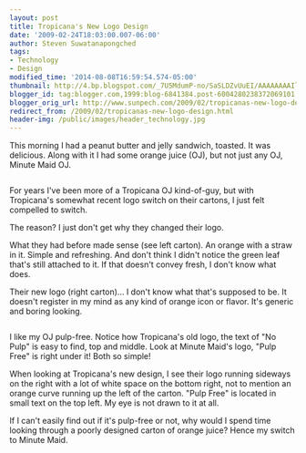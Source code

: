 ```yaml
---
layout: post
title: Tropicana's New Logo Design
date: '2009-02-24T18:03:00.007-06:00'
author: Steven Suwatanapongched
tags:
- Technology
- Design
modified_time: '2014-08-08T16:59:54.574-05:00'
thumbnail: http://4.bp.blogspot.com/_7U5MdumP-no/SaSLDZvUuEI/AAAAAAAAIlg/etnJYNXhQZw/s600/1235483922047.jpg
blogger_id: tag:blogger.com,1999:blog-6841384.post-6004280238372069101
blogger_orig_url: http://www.sunpech.com/2009/02/tropicanas-new-logo-design.html
redirect_from: /2009/02/tropicanas-new-logo-design.html
header-img: /public/images/header_technology.jpg
---
```


This morning I had a peanut butter and jelly sandwich, toasted.  It was delicious.  Along with it I had some orange juice (OJ), but not just any OJ, Minute Maid OJ.

<a href="http://4.bp.blogspot.com/_7U5MdumP-no/SaSLDZvUuEI/AAAAAAAAIlg/etnJYNXhQZw/s600-h/1235483922047.jpg"><img alt="" border="0" id="BLOGGER_PHOTO_ID_5306519151514531906" src="http://4.bp.blogspot.com/_7U5MdumP-no/SaSLDZvUuEI/AAAAAAAAIlg/etnJYNXhQZw/s400/1235483922047.jpg" /></a>

For years I've been more of a Tropicana OJ kind-of-guy, but with Tropicana's somewhat recent logo switch on their cartons, I just felt compelled to switch.  

The reason?  I just don't get why they changed their logo.  

What they had before made sense (see left carton).  An orange with a straw in it.  Simple and refreshing.  And don't think I didn't notice the green leaf that's still attached to it.  If that doesn't convey fresh, I don't know what does.

Their new logo (right carton)... I don't know what that's supposed to be.  It doesn't register in my mind as any kind of orange icon or flavor.  It's generic and boring looking.

<a href="http://4.bp.blogspot.com/_7U5MdumP-no/SaSLDiJrFAI/AAAAAAAAIlo/wkUWyNsm2VQ/s600-h/tropicana.png"><img alt="" border="0" id="BLOGGER_PHOTO_ID_5306519153772532738" src="http://4.bp.blogspot.com/_7U5MdumP-no/SaSLDiJrFAI/AAAAAAAAIlo/wkUWyNsm2VQ/s400/tropicana.png" /></a>

I like my OJ pulp-free.  Notice how Tropicana's old logo, the text of "No Pulp" is easy to find, top and middle.  Look at Minute Maid's logo, "Pulp Free" is right under it!  Both so simple!

When looking at Tropicana's new design, I see their logo running sideways on the right with a lot of white space on the bottom right, not to mention an orange curve running up the left of the carton.  "Pulp Free" is located in small text on the top left.  My eye is not drawn to it at all.

If I can't easily find out if it's pulp-free or not, why would I spend time looking through a poorly designed carton of orange juice?  Hence my switch to Minute Maid.
